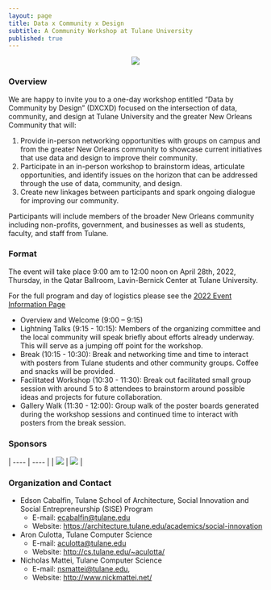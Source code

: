 ```yaml
---
layout: page
title: Data x Community x Design
subtitle: A Community Workshop at Tulane University
published: true
---
```

<p style="text-align:center;"><img src="{{ 'img/dxcxd_logo.png' | relative_url }}"/></p>

### Overview

We are happy to invite you to a one-day workshop entitled “Data by Community by Design” (DXCXD) focused on the intersection of data, community, and design at Tulane University and the greater New Orleans Community that will:

1. Provide in-person networking opportunities with groups on campus and from the greater New Orleans community to showcase current initiatives that use data and design to improve their community.
2. Participate in an in-person workshop to brainstorm ideas, articulate opportunities, and identify issues on the horizon that can be addressed through the use of data, community, and design.
3. Create new linkages between participants and spark ongoing dialogue for improving our community.

Participants will include members of the broader New Orleans community including non-profits, government, and businesses as well as students, faculty, and staff from Tulane.

### Format

The event will take place 9:00 am to 12:00 noon on April 28th, 2022, Thursday, in the Qatar Ballroom, Lavin-Bernick Center at Tulane University.

For the full program and day of logistics please see the [2022 Event Information Page](/2022event.md)

* Overview and Welcome (9:00 – 9:15)
* Lightning Talks (9:15 - 10:15): Members of the organizing committee and the local community will speak briefly about efforts already underway. This will serve as a jumping off point for the workshop.
* Break (10:15 - 10:30): Break and networking time and time to interact with posters from Tulane students and other community groups. Coffee and snacks will be provided.
* Facilitated Workshop (10:30 - 11:30): Break out facilitated small group session with around 5 to 8 attendees to brainstorm around possible ideas and projects for future collaboration.
* Gallery Walk (11:30 - 12:00): Group walk of the poster boards generated during the workshop sessions and continued time to interact with posters from the break session.

### Sponsors

| ---- | ---- |
| <img src="{{ 'img/aaas.png' | relative_url }}"/> | <img src="{{ 'img/jurist.png' | relative_url }}"/> |


### Organization and Contact

* Edson Cabalfin, Tulane School of Architecture, Social Innovation and Social Entrepreneurship (SISE) Program
  * E-mail: ecabalfin@tulane.edu
  * Website: <https://architecture.tulane.edu/academics/social-innovation>
* Aron Culotta, Tulane Computer Science 
  * E-mail: aculotta@tulane.edu 
  * Website: <http://cs.tulane.edu/~aculotta/>
* Nicholas Mattei, Tulane Computer Science 
  * E-mail: nsmattei@tulane.edu,
  * Website: <http://www.nickmattei.net/>
